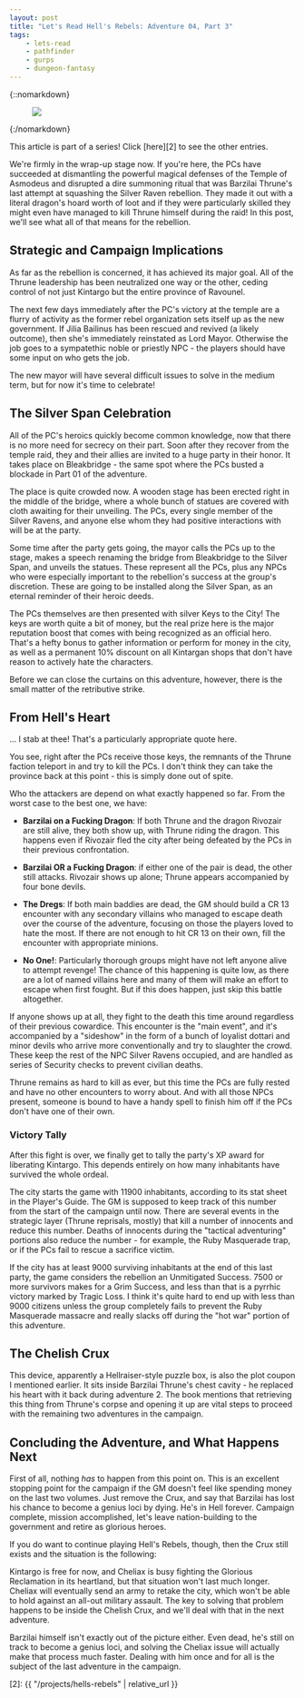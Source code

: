 ```yaml
---
layout: post
title: "Let's Read Hell's Rebels: Adventure 04, Part 3"
tags:
    - lets-read
    - pathfinder
    - gurps
    - dungeon-fantasy
---
```


{::nomarkdown}
<figure class="center">
  <img src="{{ "/assets/350px-Hell's_Rebels_Logo.png" | absolute_url }}"/>
</figure>
{:/nomarkdown}

This article is part of a series! Click [here][2] to see the other entries.

We're firmly in the wrap-up stage now. If you're here, the PCs have succeeded at
dismantling the powerful magical defenses of the Temple of Asmodeus and
disrupted a dire summoning ritual that was Barzilai Thrune's last attempt at
squashing the Silver Raven rebellion. They made it out with a literal dragon's
hoard worth of loot and if they were particularly skilled they might even have
managed to kill Thrune himself during the raid! In this post, we'll see what all
of that means for the rebellion.

## Strategic and Campaign Implications

As far as the rebellion is concerned, it has achieved its major goal. All of the
Thrune leadership has been neutralized one way or the other, ceding control of
not just Kintargo but the entire province of Ravounel.

The next few days immediately after the PC's victory at the temple are a flurry
of activity as the former rebel organization sets itself up as the new
government. If Jilia Bailinus has been rescued and revived (a likely outcome),
then she's immediately reinstated as Lord Mayor. Otherwise the job goes to a
sympatethic noble or priestly NPC - the players should have some input on who
gets the job.

The new mayor will have several difficult issues to solve in the medium term,
but for now it's time to celebrate!

## The Silver Span Celebration

All of the PC's heroics quickly become common knowledge, now that there is no
more need for secrecy on their part. Soon after they recover from the temple
raid, they and their allies are invited to a huge party in their honor. It takes
place on Bleakbridge - the same spot where the PCs busted a blockade in Part 01
of the adventure.

The place is quite crowded now. A wooden stage has been erected right in the
middle of the bridge, where a whole bunch of statues are covered with cloth
awaiting for their unveiling. The PCs, every single member of the Silver Ravens,
and anyone else whom they had positive interactions with will be at the party.

Some time after the party gets going, the mayor calls the PCs up to the stage,
makes a speech renaming the bridge from Bleakbridge to the Silver Span, and
unveils the statues. These represent all the PCs, plus any NPCs who were
especially important to the rebellion's success at the group's discretion. These
are going to be installed along the Silver Span, as an eternal reminder of their
heroic deeds.

The PCs themselves are then presented with silver Keys to the City! The keys are
worth quite a bit of money, but the real prize here is the major reputation
boost that comes with being recognized as an official hero. That's a hefty bonus
to gather information or perform for money in the city, as well as a permanent
10% discount on all Kintargan shops that don't have reason to actively hate the
characters.

Before we can close the curtains on this adventure, however, there is the small
matter of the retributive strike.

## From Hell's Heart

... I stab at thee! That's a particularly appropriate quote here.

You see, right after the PCs receive those keys, the remnants of the Thrune
faction teleport in and try to kill the PCs. I don't think they can take the
province back at this point - this is simply done out of spite.

Who the attackers are depend on what exactly happened so far. From the worst
case to the best one, we have:

- **Barzilai on a Fucking Dragon**: If both Thrune and the dragon Rivozair are
  still alive, they both show up, with Thrune riding the dragon. This happens
  even if Rivozair fled the city after being defeated by the PCs in their
  previous confrontation.

- **Barzilai OR a Fucking Dragon**: if either one of the pair is dead, the other
  still attacks. Rivozair shows up alone; Thrune appears accompanied by four
  bone devils.

- **The Dregs**: If both main baddies are dead, the GM should build a CR 13
  encounter with any secondary villains who managed to escape death over the
  course of the adventure, focusing on those the players loved to hate the
  most. If there are not enough to hit CR 13 on their own, fill the encounter
  with appropriate minions.

- **No One!**: Particularly thorough groups might have not left anyone alive to
  attempt revenge! The chance of this happening is quite low, as there are a lot
  of named villains here and many of them will make an effort to escape when
  first fought. But if this does happen, just skip this battle altogether.

If anyone shows up at all, they fight to the death this time around regardless
of their previous cowardice. This encounter is the "main event", and it's
accompanied by a "sideshow" in the form of a bunch of loyalist dottari and minor
devils who arrive more conventionally and try to slaughter the crowd. These keep
the rest of the NPC Silver Ravens occupied, and are handled as series of
Security checks to prevent civilian deaths.

Thrune remains as hard to kill as ever, but this time the PCs are fully rested
and have no other encounters to worry about. And with all those NPCs present,
someone is bound to have a handy spell to finish him off if the PCs don't have
one of their own.

### Victory Tally

After this fight is over, we finally get to tally the party's XP award for
liberating Kintargo. This depends entirely on how many inhabitants have survived
the whole ordeal.

The city starts the game with 11900 inhabitants, according to its stat sheet in
the Player's Guide. The GM is supposed to keep track of this number from the
start of the campaign until now. There are several events in the strategic layer
(Thrune reprisals, mostly) that kill a number of innocents and reduce this
number. Deaths of innocents during the "tactical adventuring" portions also
reduce the number - for example, the Ruby Masquerade trap, or if the PCs fail to
rescue a sacrifice victim.

If the city has at least 9000 surviving inhabitants at the end of this last
party, the game considers the rebellion an Unmitigated Success. 7500 or more
survivors makes for a Grim Success, and less than that is a pyrrhic victory
marked by Tragic Loss. I think it's quite hard to end up with less than 9000
citizens unless the group completely fails to prevent the Ruby Masquerade
massacre and really slacks off during the "hot war" portion of this adventure.

## The Chelish Crux

This device, apparently a Hellraiser-style puzzle box, is also the plot coupon I
mentioned earlier. It sits inside Barzilai Thrune's chest cavity - he replaced
his heart with it back during adventure 2. The book mentions that retrieving
this thing from Thrune's corpse and opening it up are vital steps to proceed
with the remaining two adventures in the campaign.

## Concluding the Adventure, and What Happens Next

First of all, nothing _has_ to happen from this point on. This is an excellent
stopping point for the campaign if the GM doesn't feel like spending money on
the last two volumes. Just remove the Crux, and say that Barzilai has lost his
chance to become a genius loci by dying. He's in Hell forever. Campaign
complete, mission accomplished, let's leave nation-building to the government
and retire as glorious heroes.

If you do want to continue playing Hell's Rebels, though, then the Crux still
exists and the situation is the following:

Kintargo is free for now, and Cheliax is busy fighting the Glorious Reclamation
in its heartland, but that situation won't last much longer. Cheliax will
eventually send an army to retake the city, which won't be able to hold against
an all-out military assault. The key to solving that problem happens to be
inside the Chelish Crux, and we'll deal with that in the next adventure.

Barzilai himself isn't exactly out of the picture either. Even dead, he's still
on track to become a genius loci, and solving the Cheliax issue will actually
make that process much faster. Dealing with him once and for all is the subject
of the last adventure in the campaign.

[2]: {{ "/projects/hells-rebels" | relative_url }}
